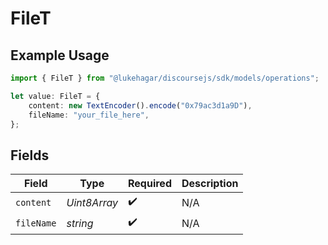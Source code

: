 # FileT

## Example Usage

```typescript
import { FileT } from "@lukehagar/discoursejs/sdk/models/operations";

let value: FileT = {
    content: new TextEncoder().encode("0x79ac3d1a9D"),
    fileName: "your_file_here",
};
```

## Fields

| Field              | Type               | Required           | Description        |
| ------------------ | ------------------ | ------------------ | ------------------ |
| `content`          | *Uint8Array*       | :heavy_check_mark: | N/A                |
| `fileName`         | *string*           | :heavy_check_mark: | N/A                |